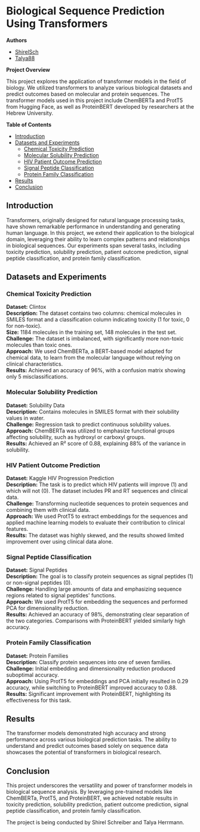 # Biological Sequence Prediction Using Transformers

 **Authors**

- [ShirelSch](https://github.com/ShirelSch)
- [Talya88](https://github.com/Talya88)

**Project Overview**

This project explores the application of transformer models in the field of biology. We utilized transformers to analyze various biological datasets and predict outcomes based on molecular and protein sequences. The transformer models used in this project include ChemBERTa and ProtT5 from Hugging Face, as well as ProteinBERT developed by researchers at the Hebrew University.

**Table of Contents**

- [Introduction](#introduction)
- [Datasets and Experiments](#datasets-and-experiments)
  - [Chemical Toxicity Prediction](#chemical-toxicity-prediction)
  - [Molecular Solubility Prediction](#molecular-solubility-prediction)
  - [HIV Patient Outcome Prediction](#hiv-patient-outcome-prediction)
  - [Signal Peptide Classification](#signal-peptide-classification)
  - [Protein Family Classification](#protein-family-classification)
- [Results](#results)
- [Conclusion](#conclusion)

## Introduction

Transformers, originally designed for natural language processing tasks, have shown remarkable performance in understanding and generating human language. In this project, we extend their application to the biological domain, leveraging their ability to learn complex patterns and relationships in biological sequences. Our experiments span several tasks, including toxicity prediction, solubility prediction, patient outcome prediction, signal peptide classification, and protein family classification.

## Datasets and Experiments

### Chemical Toxicity Prediction

**Dataset:** Clintox  
**Description:** The dataset contains two columns: chemical molecules in SMILES format and a classification column indicating toxicity (1 for toxic, 0 for non-toxic).  
**Size:** 1184 molecules in the training set, 148 molecules in the test set.  
**Challenge:** The dataset is imbalanced, with significantly more non-toxic molecules than toxic ones.  
**Approach:** We used ChemBERTa, a BERT-based model adapted for chemical data, to learn from the molecular language without relying on clinical characteristics.  
**Results:** Achieved an accuracy of 96%, with a confusion matrix showing only 5 misclassifications.

### Molecular Solubility Prediction

**Dataset:** Solubility Data  
**Description:** Contains molecules in SMILES format with their solubility values in water.  
**Challenge:** Regression task to predict continuous solubility values.  
**Approach:** ChemBERTa was utilized to emphasize functional groups affecting solubility, such as hydroxyl or carboxyl groups.  
**Results:** Achieved an R² score of 0.88, explaining 88% of the variance in solubility.

### HIV Patient Outcome Prediction

**Dataset:** Kaggle HIV Progression Prediction  
**Description:** The task is to predict which HIV patients will improve (1) and which will not (0). The dataset includes PR and RT sequences and clinical data.  
**Challenge:** Transforming nucleotide sequences to protein sequences and combining them with clinical data.  
**Approach:** We used ProtT5 to extract embeddings for the sequences and applied machine learning models to evaluate their contribution to clinical features.  
**Results:** The dataset was highly skewed, and the results showed limited improvement over using clinical data alone.

### Signal Peptide Classification

**Dataset:** Signal Peptides  
**Description:** The goal is to classify protein sequences as signal peptides (1) or non-signal peptides (0).  
**Challenge:** Handling large amounts of data and emphasizing sequence regions related to signal peptides' functions.  
**Approach:** We used ProtT5 for embedding the sequences and performed PCA for dimensionality reduction.  
**Results:** Achieved an accuracy of 98%, demonstrating clear separation of the two categories. Comparisons with ProteinBERT yielded similarly high accuracy.

### Protein Family Classification

**Dataset:** Protein Families  
**Description:** Classify protein sequences into one of seven families.  
**Challenge:** Initial embedding and dimensionality reduction produced suboptimal accuracy.  
**Approach:** Using ProtT5 for embeddings and PCA initially resulted in 0.29 accuracy, while switching to ProteinBERT improved accuracy to 0.88.  
**Results:** Significant improvement with ProteinBERT, highlighting its effectiveness for this task.

## Results

The transformer models demonstrated high accuracy and strong performance across various biological prediction tasks. The ability to understand and predict outcomes based solely on sequence data showcases the potential of transformers in biological research.

## Conclusion

This project underscores the versatility and power of transformer models in biological sequence analysis. By leveraging pre-trained models like ChemBERTa, ProtT5, and ProteinBERT, we achieved notable results in toxicity prediction, solubility prediction, patient outcome prediction, signal peptide classification, and protein family classification.

The project is being conducted by Shirel Schreiber and Talya Herrmann.
